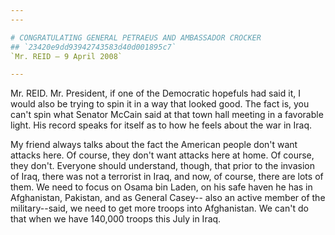 ```yaml
---
---

# CONGRATULATING GENERAL PETRAEUS AND AMBASSADOR CROCKER
## `23420e9dd93942743583d40d001895c7`
`Mr. REID — 9 April 2008`

---
```



Mr. REID. Mr. President, if one of the Democratic hopefuls had said 
it, I would also be trying to spin it in a way that looked good. The 
fact is, you can't spin what Senator McCain said at that town hall 
meeting in a favorable light. His record speaks for itself as to how he 
feels about the war in Iraq.

My friend always talks about the fact the American people don't want 
attacks here. Of course, they don't want attacks here at home. Of 
course, they don't. Everyone should understand, though, that prior to 
the invasion of Iraq, there was not a terrorist in Iraq, and now, of 
course, there are lots of them. We need to focus on Osama bin Laden, on 
his safe haven he has in Afghanistan, Pakistan, and as General Casey--
also an active member of the military--said, we need to get more troops 
into Afghanistan. We can't do that when we have 140,000 troops this 
July in Iraq.